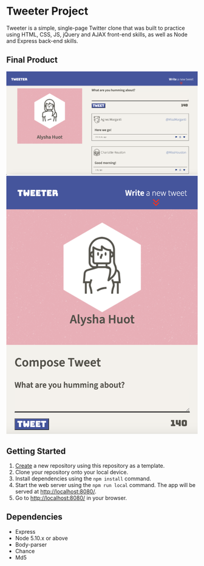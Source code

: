 # Tweeter Project

Tweeter is a simple, single-page Twitter clone that was built to practice using HTML, CSS, JS, jQuery and AJAX front-end skills, as well as Node and Express back-end skills.

## Final Product

!["Create your own tweets and read what's already been tweeted!"](https://github.com/alyshajoy/tweeter/blob/master/docs/Screenshot%202023-12-21%20at%209.51.42%20PM.png?raw=true)
!["Designed responsively to be optimized for devices of all sizes."](https://github.com/alyshajoy/tweeter/blob/master/docs/Screenshot%202023-12-21%20at%209.52.35%20PM.png?raw=true)

## Getting Started

1. [Create](https://docs.github.com/en/repositories/creating-and-managing-repositories/creating-a-repository-from-a-template) a new repository using this repository as a template.
2. Clone your repository onto your local device.
3. Install dependencies using the `npm install` command.
3. Start the web server using the `npm run local` command. The app will be served at <http://localhost:8080/>.
4. Go to <http://localhost:8080/> in your browser.

## Dependencies

- Express
- Node 5.10.x or above
- Body-parser
- Chance
- Md5
